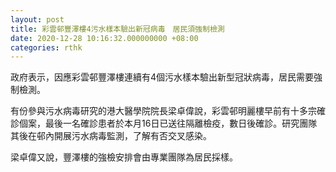 ```yaml
---
layout: post
title: 彩雲邨豐澤樓4污水樣本驗出新冠病毒　居民須強制檢測
date: 2020-12-28 10:16:32.000000000 +08:00
categories: rthk
---
```


政府表示，因應彩雲邨豐澤樓連續有4個污水樣本驗出新型冠狀病毒，居民需要強制檢測。

有份參與污水病毒研究的港大醫學院院長梁卓偉說，彩雲邨明麗樓早前有十多宗確診個案，最後一名確診患者於本月16日已送往隔離檢疫，數日後確診。研究團隊其後在邨內開展污水病毒監測，了解有否交叉感染。

梁卓偉又說，豐澤樓的強檢安排會由專業團隊為居民採樣。
